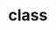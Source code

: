 <!--
 * @Author: SilvesterChiao
 * @Date: 2020-07-06 09:19:48
 * @LastEditors: SilvesterChiao
 * @LastEditTime: 2020-07-06 09:19:59
--> 

# class